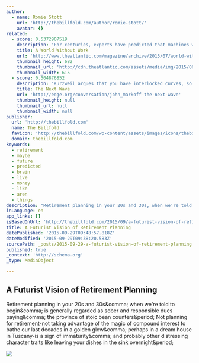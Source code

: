 ```yaml
---
author:
  - name: Romie Stott
    url: 'http://thebillfold.com/author/romie-stott/'
    avatar: {}
related:
  - score: 0.5372907519
    description: 'For centuries, experts have predicted that machines would make workers obsolete. That moment may finally be arriving. Could that be a good thing? Please consider disabling it for our site, or supporting our work in one of these ways Subscribe Now > 1. Youngstown, U.S.A.'
    title: A World Without Work
    url: 'http://www.theatlantic.com/magazine/archive/2015/07/world-without-work/395294/'
    thumbnail_height: 682
    thumbnail_url: 'http://cdn.theatlantic.com/assets/media/img/2015/06/WEL_ThompsonWork_Phone/lead_large.jpg'
    thumbnail_width: 615
  - score: 0.504876852
    description: "Kurzweil argues that you have interlocked curves, so even after silicon tops out there's going to be something else. Maybe he's right, but right now that's not what's going on, so it unwinds a lot of the arguments about the future of computing and the impact of computing on society."
    title: The Next Wave
    url: 'http://edge.org/conversation/john_markoff-the-next-wave'
    thumbnail_height: null
    thumbnail_url: null
    thumbnail_width: null
publisher:
  url: 'http://thebillfold.com'
  name: The Billfold
  favicon: 'http://thebillfold.com/wp-content/assets/images/icons/thebillfold.png'
  domain: thebillfold.com
keywords:
  - retirement
  - maybe
  - future
  - predicted
  - brain
  - live
  - money
  - like
  - aren
  - things
description: "Retirement planning in your 20s and 30s, when we're told to begin, is generally regarded as sober and responsible dues paying, the province of stoic bean counters. Not planning for retirement-not taking advantage of the magic of compound interest to bathe our last decades in a golden glow, perhaps in a dream house in Tuscany-is a sign of immaturity, and probably other distressing character traits like leaving your dishes in the sink overnight."
inLanguage: en
app_links: []
isBasedOnUrl: 'http://thebillfold.com/2015/09/a-futurist-vision-of-retirement-planning/'
title: A Futurist Vision of Retirement Planning
datePublished: '2015-09-29T09:48:57.818Z'
dateModified: '2015-09-29T09:38:20.583Z'
sourcePath: _posts/2015-09-29-a-futurist-vision-of-retirement-planning.md
published: true
_context: 'http://schema.org'
_type: MediaObject

---
```

<article style=""><h1>A Futurist Vision of Retirement Planning</h1><p>Retirement planning in your 20s and 30s&amp;comma; when we're told to begin&amp;comma; is generally regarded as sober and responsible dues paying&amp;comma; the province of stoic bean counters&amp;period; Not planning for retirement-not taking advantage of the magic of compound interest to bathe our last decades in a golden glow&amp;comma; perhaps in a dream house in Tuscany-is a sign of immaturity&amp;comma; and probably other distressing character traits like leaving your dishes in the sink overnight&amp;period;</p><img src="http://thebillfold.com/wp-content/uploads/sites/4/2015/09/blade_runner2-noscale.jpg" /></article>